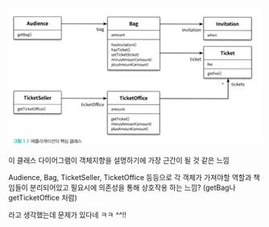 ![img.png](../../../../assets/재성/img.png)

이 클래스 다이어그램이 객체지향을 설명하기에 가장 근간이 될 것 같은 느낌

Audience, Bag, TicketSeller, TicketOffice 등등으로 각 객체가 가져야할 역할과 책임들이 분리되어있고 필요시에 의존성을 통해 상호작용 하는 느낌? (getBag나 getTicketOffice 처럼)

라고 생각했는데 문제가 있다네 ㅋㅋ ^^!!